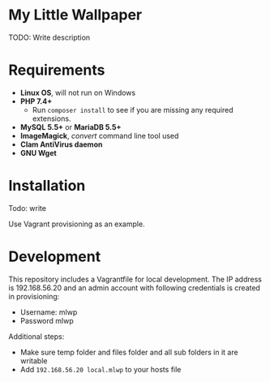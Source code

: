 # My Little Wallpaper

TODO: Write description

# Requirements

* **Linux OS**, will not run on Windows
* **PHP 7.4+**
  * Run `composer install` to see if you are missing any required extensions.
* **MySQL 5.5+** or **MariaDB 5.5+**
* **ImageMagick**, *convert* command line tool used
* **Clam AntiVirus daemon**
* **GNU Wget**

# Installation

Todo: write

Use Vagrant provisioning as an example.

# Development

This repository includes a Vagrantfile for local development. The IP address is 192.168.56.20 and an admin account with following credentials is created in provisioning:

* Username: mlwp
* Password mlwp

Additional steps:

* Make sure temp folder and files folder and all sub folders in it are writable
* Add `192.168.56.20 local.mlwp` to your hosts file
